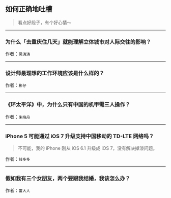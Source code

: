 ## 如何正确地吐槽

> 看点好段子，有个好心情～


 
---

### 为什么「去重庆住几天」就能理解立体城市对人际交往的影响？

> 


作者：`吴涛涛`

---

### 设计师最理想的工作环境应该是什么样的？

> 


作者：`彬仔`

---

### 《环太平洋》中，为什么只有中国的机甲需三人操作？

> 


作者：`朱晓舟`

---

### iPhone 5 可能通过 iOS 7 升级支持中国移动的 TD-LTE 网络吗？

> 不可能，我的 iPhone 刚从 iOS 6.1 升级成 iOS 7，没有解决掉漆问题。


作者：`钱多多`

---

### 假如我有三个女朋友，两个要跟我结婚，我该怎么办？

> 


作者：`富大人`